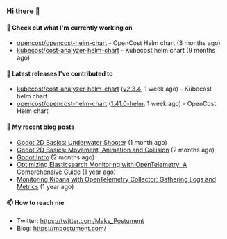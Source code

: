 ### Hi there 👋

#### 👷 Check out what I'm currently working on

- [opencost/opencost-helm-chart](https://github.com/opencost/opencost-helm-chart) - OpenCost Helm chart  (3 months ago)
- [kubecost/cost-analyzer-helm-chart](https://github.com/kubecost/cost-analyzer-helm-chart) - Kubecost helm chart (9 months ago)

#### 🔭 Latest releases I've contributed to

- [kubecost/cost-analyzer-helm-chart](https://github.com/kubecost/cost-analyzer-helm-chart) ([v2.3.4](https://github.com/kubecost/cost-analyzer-helm-chart/releases/tag/v2.3.4), 1 week ago) - Kubecost helm chart
- [opencost/opencost-helm-chart](https://github.com/opencost/opencost-helm-chart) ([1.41.0-helm](https://github.com/opencost/opencost-helm-chart/releases/tag/1.41.0-helm), 1 week ago) - OpenCost Helm chart 

#### 📜 My recent blog posts

- [Godot 2D Basics: Underwater Shooter](https://mpostument.com/posts/programming/godot/godot_underwater_shooter/) (1 month ago)
- [Godot 2D Basics: Movement, Animation and Collision](https://mpostument.com/posts/programming/godot/godot_movement_collision/) (2 months ago)
- [Godot Intro](https://mpostument.com/posts/programming/godot/godot_intro/) (2 months ago)
- [Optimizing Elasticsearch Monitoring with OpenTelemetry: A Comprehensive Guide](https://mpostument.com/posts/programming/observability/otel-elasticsearch/) (1 year ago)
- [Monitoring Kibana with OpenTelemetry Collector: Gathering Logs and Metrics](https://mpostument.com/posts/programming/observability/otel-kibana/) (1 year ago)

#### 📫 How to reach me

- Twitter: https://twitter.com/Maks_Postument
- Blog: https://mpostument.com/
